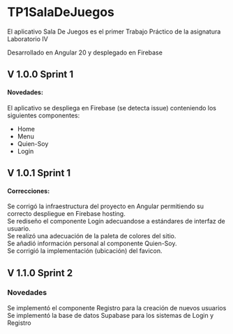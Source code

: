 # TP1SalaDeJuegos
El aplicativo Sala De Juegos es el primer Trabajo Práctico de la asignatura Laboratorio IV  


Desarrollado en Angular 20 y desplegado en Firebase

## V 1.0.0 Sprint 1
#### Novedades:
El aplicativo se despliega en Firebase (se detecta issue) conteniendo los siguientes componentes:
* Home
* Menu
* Quien-Soy
* Login

## V 1.0.1 Sprint 1
#### Correcciones:
Se corrigó la infraestructura del proyecto en Angular permitiendo su correcto despliegue en Firebase hosting.  
Se rediseño el componente Login adecuandose a estándares de interfaz de usuario.  
Se realizó una adecuación de la paleta de colores del sitio.  
Se añadió información personal al componente Quien-Soy.  
Se corrigió la implementación (ubicación) del favicon.

## V 1.1.0 Sprint 2
### Novedades
Se implementó el componente Registro para la creación de nuevos usuarios  
Se implementó la base de datos Supabase para los sistemas de Login y Registro